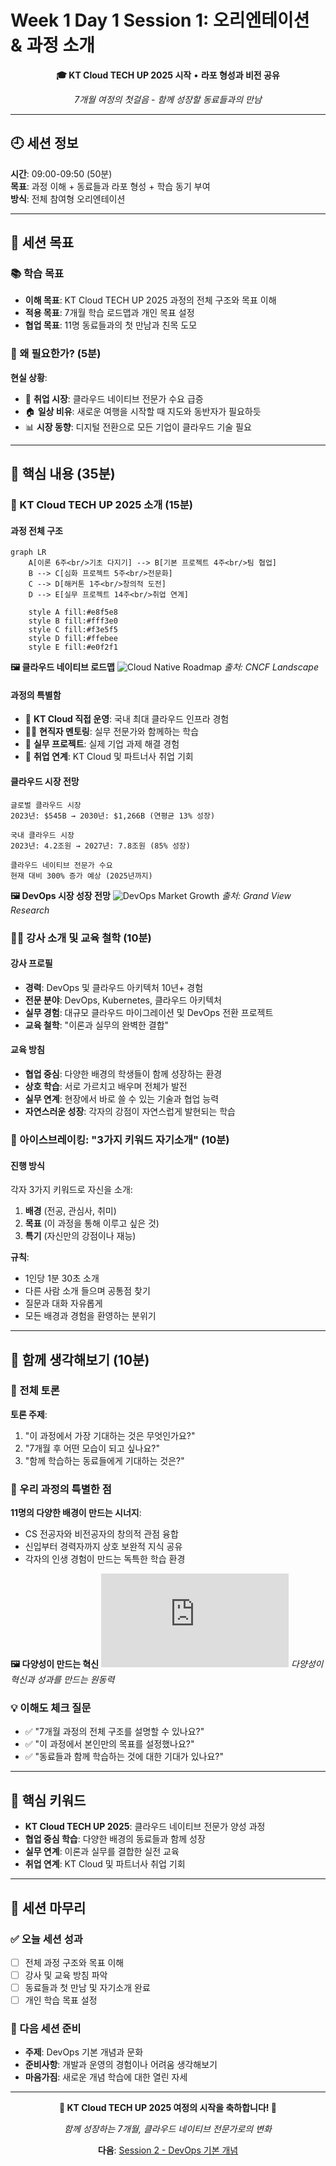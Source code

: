 # Week 1 Day 1 Session 1: 오리엔테이션 & 과정 소개

<div align="center">

**🎓 KT Cloud TECH UP 2025 시작** • **라포 형성과 비전 공유**

*7개월 여정의 첫걸음 - 함께 성장할 동료들과의 만남*

</div>

---

## 🕘 세션 정보

**시간**: 09:00-09:50 (50분)  
**목표**: 과정 이해 + 동료들과 라포 형성 + 학습 동기 부여  
**방식**: 전체 참여형 오리엔테이션

---

## 🎯 세션 목표

### 📚 학습 목표
- **이해 목표**: KT Cloud TECH UP 2025 과정의 전체 구조와 목표 이해
- **적용 목표**: 7개월 학습 로드맵과 개인 목표 설정
- **협업 목표**: 11명 동료들과의 첫 만남과 친목 도모

### 🤔 왜 필요한가? (5분)
**현실 상황**:
- 💼 **취업 시장**: 클라우드 네이티브 전문가 수요 급증
- 🏠 **일상 비유**: 새로운 여행을 시작할 때 지도와 동반자가 필요하듯
- 📊 **시장 동향**: 디지털 전환으로 모든 기업이 클라우드 기술 필요

---

## 📖 핵심 내용 (35분)

### 🌟 KT Cloud TECH UP 2025 소개 (15분)

#### 과정 전체 구조
```mermaid
graph LR
    A[이론 6주<br/>기초 다지기] --> B[기본 프로젝트 4주<br/>팀 협업]
    B --> C[심화 프로젝트 5주<br/>전문화]
    C --> D[해커톤 1주<br/>창의적 도전]
    D --> E[실무 프로젝트 14주<br/>취업 연계]
    
    style A fill:#e8f5e8
    style B fill:#fff3e0
    style C fill:#f3e5f5
    style D fill:#ffebee
    style E fill:#e0f2f1
```

**🖼️ 클라우드 네이티브 로드맵**
![Cloud Native Roadmap](https://landscape.cncf.io/images/landscape.png)
*출처: CNCF Landscape*

#### 과정의 특별함
- 🏢 **KT Cloud 직접 운영**: 국내 최대 클라우드 인프라 경험
- 👨💼 **현직자 멘토링**: 실무 전문가와 함께하는 학습
- 🚀 **실무 프로젝트**: 실제 기업 과제 해결 경험
- 💼 **취업 연계**: KT Cloud 및 파트너사 취업 기회

#### 클라우드 시장 전망
```
글로벌 클라우드 시장
2023년: $545B → 2030년: $1,266B (연평균 13% 성장)

국내 클라우드 시장  
2023년: 4.2조원 → 2027년: 7.8조원 (85% 성장)

클라우드 네이티브 전문가 수요
현재 대비 300% 증가 예상 (2025년까지)
```

**🖼️ DevOps 시장 성장 전망**
![DevOps Market Growth](https://www.grandviewresearch.com/static/img/research/global-devops-market-size.png)
*출처: Grand View Research*

### 👨🏫 강사 소개 및 교육 철학 (10분)

#### 강사 프로필
- **경력**: DevOps 및 클라우드 아키텍처 10년+ 경험
- **전문 분야**: DevOps, Kubernetes, 클라우드 아키텍처
- **실무 경험**: 대규모 클라우드 마이그레이션 및 DevOps 전환 프로젝트
- **교육 철학**: "이론과 실무의 완벽한 결합"

#### 교육 방침
- **협업 중심**: 다양한 배경의 학생들이 함께 성장하는 환경
- **상호 학습**: 서로 가르치고 배우며 전체가 발전
- **실무 연계**: 현장에서 바로 쓸 수 있는 기술과 협업 능력
- **자연스러운 성장**: 각자의 강점이 자연스럽게 발현되는 학습

### 🎲 아이스브레이킹: "3가지 키워드 자기소개" (10분)

#### 진행 방식
각자 3가지 키워드로 자신을 소개:
1. **배경** (전공, 관심사, 취미)
2. **목표** (이 과정을 통해 이루고 싶은 것)  
3. **특기** (자신만의 강점이나 재능)

**규칙**:
- 1인당 1분 30초 소개
- 다른 사람 소개 들으며 공통점 찾기
- 질문과 대화 자유롭게
- 모든 배경과 경험을 환영하는 분위기

---

## 💭 함께 생각해보기 (10분)

### 🤝 전체 토론
**토론 주제**:
1. "이 과정에서 가장 기대하는 것은 무엇인가요?"
2. "7개월 후 어떤 모습이 되고 싶나요?"
3. "함께 학습하는 동료들에게 기대하는 것은?"

### 🌟 우리 과정의 특별한 점
**11명의 다양한 배경이 만드는 시너지**:
- CS 전공자와 비전공자의 창의적 관점 융합  
- 신입부터 경력자까지 상호 보완적 지식 공유
- 각자의 인생 경험이 만드는 독특한 학습 환경

**🖼️ 다양성이 만드는 혁신**
![Diversity Innovation](https://www.mckinsey.com/~/media/mckinsey/business%20functions/people%20and%20organizational%20performance/our%20insights/delivering%20through%20diversity/delivering-through-diversity_full-report.pdf)
*다양성이 혁신과 성과를 만드는 원동력*

### 💡 이해도 체크 질문
- ✅ "7개월 과정의 전체 구조를 설명할 수 있나요?"
- ✅ "이 과정에서 본인만의 목표를 설정했나요?"
- ✅ "동료들과 함께 학습하는 것에 대한 기대가 있나요?"

---

## 🔑 핵심 키워드

- **KT Cloud TECH UP 2025**: 클라우드 네이티브 전문가 양성 과정
- **협업 중심 학습**: 다양한 배경의 동료들과 함께 성장
- **실무 연계**: 이론과 실무를 결합한 실전 교육
- **취업 연계**: KT Cloud 및 파트너사 취업 기회

---

## 📝 세션 마무리

### ✅ 오늘 세션 성과
- [ ] 전체 과정 구조와 목표 이해
- [ ] 강사 및 교육 방침 파악
- [ ] 동료들과 첫 만남 및 자기소개 완료
- [ ] 개인 학습 목표 설정

### 🎯 다음 세션 준비
- **주제**: DevOps 기본 개념과 문화
- **준비사항**: 개발과 운영의 경험이나 어려움 생각해보기
- **마음가짐**: 새로운 개념 학습에 대한 열린 자세

---

<div align="center">

**🎉 KT Cloud TECH UP 2025 여정의 시작을 축하합니다! 🎉**

*함께 성장하는 7개월, 클라우드 네이티브 전문가로의 변화*

**다음**: [Session 2 - DevOps 기본 개념](./session_2.md)

</div>